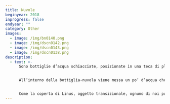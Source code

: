 ```yaml
---
title: Nuvole
beginyear: 2018
inprogress: false
endyear: ""
category: Other
images:
  - image: /img/bn0140.png
  - image: /img/dscn0142.png
  - image: /img/dscn0143.png
  - image: /img/dscn0138.png
description:
  - text: >-
      Sono bottiglie d’acqua schiacciate, posizionate in una teca di plexiglass.


      All’interno della bottiglia-nuvola viene messa un po’ d’acqua che forma delle goccioline sulle pareti interne.


      Come la coperta di Linus, oggetto transizionale, ognuno di noi può possedere la propria nuvola.
---
```

